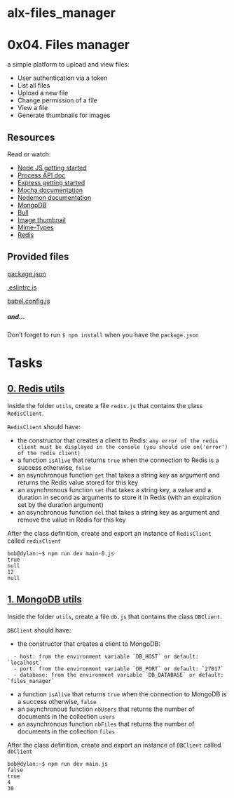 # alx-files_manager

# 0x04. Files manager

a simple platform to upload and view files:

* User authentication via a token
* List all files
* Upload a new file
* Change permission of a file
* View a file
* Generate thumbnails for images

## Resources
Read or watch:

* [Node JS getting started](https://nodejs.org/en/docs/guides/getting-started-guide/)
* [Process API doc](https://node.readthedocs.io/en/latest/api/process/)
* [Express getting started](https://expressjs.com/en/starter/installing.html)
* [Mocha documentation](https://mochajs.org/)
* [Nodemon documentation](https://github.com/remy/nodemon#nodemon)
* [MongoDB](https://github.com/mongodb/node-mongodb-native)
* [Bull](https://github.com/OptimalBits/bull)
* [Image thumbnail](https://www.npmjs.com/package/image-thumbnail)
* [Mime-Types](https://www.npmjs.com/package/mime-types)
* [Redis](https://github.com/redis/node-redis)

## Provided files
[package.json](./package.json)

[.eslintrc.js](./.eslintrc.js)

[babel.config.js](./babel.config.js)

##### and…
Don’t forget to run `$ npm install` when you have the `package.json`

# Tasks

## [0. Redis utils](./utils/redis.js)
Inside the folder `utils`, create a file `redis.js` that contains the class `RedisClient`.

`RedisClient` should have:
* the constructor that creates a client to Redis:
  `any error of the redis client must be displayed in the console (you should use on('error') of the redis client)`
* a function `isAlive` that returns `true` when the connection to Redis is a success otherwise, `false`
* an asynchronous function `get` that takes a string key as argument and returns the Redis value stored for this key
* an asynchronous function `set` that takes a string key, a value and a duration in second as arguments to store it in Redis (with an expiration set by the duration argument)
* an asynchronous function `del` that takes a string key as argument and remove the value in Redis for this key

After the class definition, create and export an instance of `RedisClient` called `redisClient`
```
bob@dylan:~$ npm run dev main-0.js
true
null
12
null
```

## [1. MongoDB utils](./utils/db.js)
Inside the folder `utils`, create a file `db.js` that contains the class `DBClient`.

`DBClient` should have:
* the constructor that creates a client to MongoDB:
```
  - host: from the environment variable `DB_HOST` or default: `localhost`
  - port: from the environment variable `DB_PORT` or default: `27017`
  - database: from the environment variable `DB_DATABASE` or default: `files_manager`
```
* a function `isAlive` that returns `true` when the connection to MongoDB is a success otherwise, `false`
* an asynchronous function `nbUsers` that returns the number of documents in the collection `users`
* an asynchronous function `nbFiles` that returns the number of documents in the collection `files`

After the class definition, create and export an instance of `DBClient` called `dbClient`
```
bob@dylan:~$ npm run dev main.js
false
true
4
30
```
